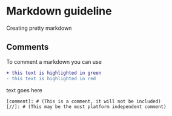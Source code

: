 # Markdown guideline
Creating pretty markdown

## Comments
To comment a markdown you can use

[//]: # (This may be the most platform independent comment)

[comment]: # (This is a comment, it will not be included)

```diff
+ this text is highlighted in green
- this text is highlighted in red
```
<span style=“color:green;”> text goes here</span>

```
[comment]: # (This is a comment, it will not be included)
[//]: # (This may be the most platform independent comment)

```
